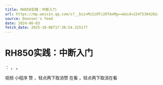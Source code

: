 ```yaml
---
title: RH850实践：中断入门
url: https://mp.weixin.qq.com/s?__biz=MzIzOTc2OTAxMg==&mid=2247538426&idx=1&sn=2ac5a7f1b7ba6762a2b5064ff01a9e52
source: Doonsec's feed
date: 2024-06-03
fetch_date: 2025-10-06T17:30:54.325177
---
```


# RH850实践：中断入门

：
，
。

视频
小程序
赞
，轻点两下取消赞
在看
，轻点两下取消在看